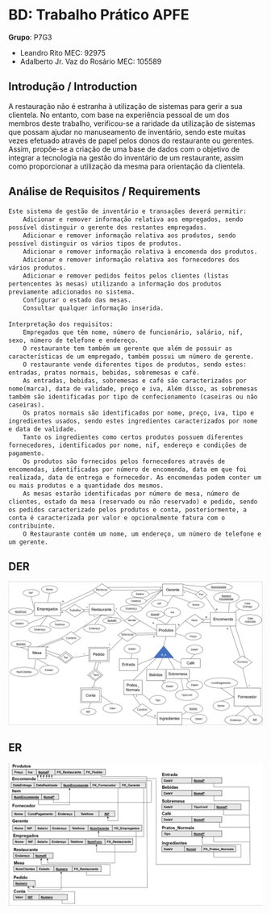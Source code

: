 # BD: Trabalho Prático APFE

**Grupo**: P7G3
- Leandro Rito MEC: 92975
- Adalberto Jr. Vaz do Rosário MEC: 105589

## Introdução / Introduction
 
A restauração não é estranha à utilização de sistemas para gerir a sua clientela. No entanto, com base na experiência pessoal de um dos membros deste trabalho, verificou-se a raridade da utilização de sistemas que possam ajudar no manuseamento de inventário, sendo este muitas vezes efetuado através de papel pelos donos do restaurante ou gerentes. Assim, propõe-se a criação de uma base de dados com o objetivo de integrar a tecnologia na gestão do inventário de um restaurante, assim como proporcionar a utilização da mesma para orientação da clientela.

## ​Análise de Requisitos / Requirements
    Este sistema de gestão de inventário e transações deverá permitir:
        Adicionar e remover informação relativa aos empregados, sendo possível distinguir o gerente dos restantes empregados.
        Adicionar e remover informação relativa aos produtos, sendo possível distinguir os vários tipos de produtos.
        Adicionar e remover informação relativa à encomenda dos produtos.
        Adicionar e remover informação relativa aos fornecedores dos vários produtos.
        Adicionar e remover pedidos feitos pelos clientes (listas pertencentes às mesas) utilizando a informação dos produtos previamente adicionados no sistema.
        Configurar o estado das mesas. 
        Consultar qualquer informação inserida. 

    Interpretação dos requisitos:
        Empregados que têm nome, número de funcionário, salário, nif, sexo, número de telefone e endereço.
        O restaurante tem também um gerente que além de possuir as características de um empregado, também possui um número de gerente.
        O restaurante vende diferentes tipos de produtos, sendo estes: entradas, pratos normais, bebidas, sobremesas e café.
        As entradas, bebidas, sobremesas e café são caracterizados por nome(marca), data de validade, preço e iva, Além disso, as sobremesas também são identificadas por tipo de confecionamento (caseiras ou não caseiras).
        Os pratos normais são identificados por nome, preço, iva, tipo e ingredientes usados, sendo estes ingredientes caracterizados por nome e data de validade.
        Tanto os ingredientes como certos produtos possuem diferentes fornecedores, identificados por nome, nif, endereço e condições de pagamento.
        Os produtos são fornecidos pelos fornecedores através de encomendas, identificadas por número de encomenda, data em que foi realizada, data de entrega e fornecedor. As encomendas podem conter um ou mais produtos e a quantidade dos mesmos.
        As mesas estarão identificadas por número de mesa, número de clientes, estado da mesa (reservado ou não reservado) e pedido, sendo os pedidos caracterizado pelos produtos e conta, posteriormente, a conta é caracterizada por valor e opcionalmente fatura com o contribuinte. 
        O Restaurante contém um nome, um endereço, um número de telefone e um gerente.



## DER


![DER Diagram!](der.png "AnImage")

## ER

![ER Diagram!](er.png "AnImage")
